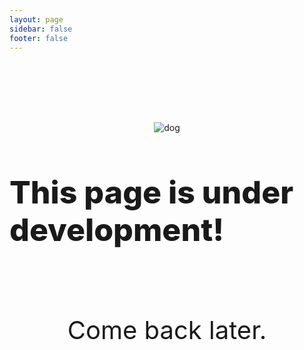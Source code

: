 ```yaml
---
layout: page
sidebar: false
footer: false
---
```

<div class="container">
<div class="center">
    <img src="/img/todo.png" alt="dog">
</div>

<div class="center">
  <p class="todoTitle">This page is under development!</p>
</div>

<div class="center">
  <p class="comeBackLater">Come back later.</p>
</div>

</div>

<style>

.center {
    display: flex;
    justify-content: center;
    align-items: center;
    margin-top: 3%;
}

.todoTitle{
    font-size: 50px;
    font-weight: 800;
}

.comeBackLater{
    font-size: 40px;
}

.container {
    margin-top: 7rem;
}


</style>